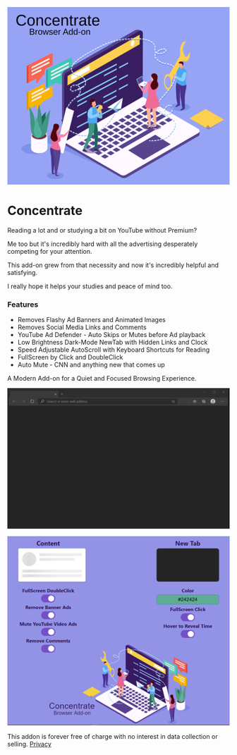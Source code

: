 ![Image](visuals/Concentrate.svg)

# Concentrate

Reading a lot and or studying a bit on YouTube without Premium?

Me too but it's incredibly hard with all the advertising desperately competing for your attention.

This add-on grew from that necessity and now it's incredibly helpful and satisfying.

I really hope it helps your studies and peace of mind too.

### Features

- Removes Flashy Ad Banners and Animated Images
- Removes Social Media Links and Comments
- YouTube Ad Defender - Auto Skips or Mutes before Ad playback
- Low Brightness Dark-Mode NewTab with Hidden Links and Clock
- Speed Adjustable AutoScroll with Keyboard Shortcuts for Reading
- FullScreen by Click and DoubleClick
- Auto Mute - CNN and anything new that comes up

A Modern Add-on for a Quiet and Focused Browsing Experience.

![Image](visuals/ConcentrateUI.gif)

![Image](visuals/Options.png)

This addon is forever free of charge with no interest in data collection or selling.
[Privacy](PRIVACY.TXT)
